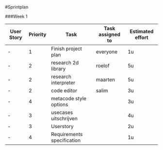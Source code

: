 #Sprintplan

###Week 1

| User Story    | Priority      | Task                           | Task assigned to | Estimated effort |
| ------------- | ------------- | ------------------------------ | ---------------- | ---------------- |
|       -        |1               |Finish project plan  | everyone                  |   1u               |
|-|2| research 2d library| roelof | 5u|
|-|2| research interpreter| maarten | 5u| 
|-|2| code editor| salim |3u| 
|-|4| metacode style options | | 3u|
|-|3| usecases uitschrijven | | 4u|
|-|3| Userstory | | 2u |
|-|4| Requirements specification | | 1u |
